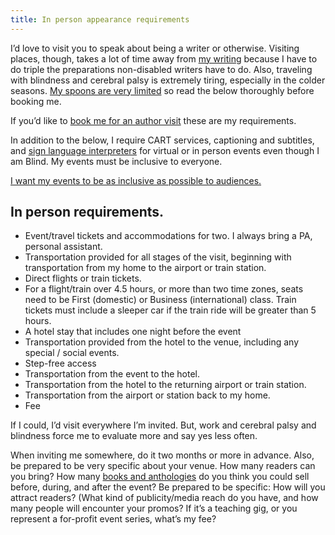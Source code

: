 ```yaml
---
title: In person appearance requirements
---
```


I’d love to visit you to speak about being a writer or otherwise. Visiting places, though, takes a lot of time away from [my writing](/writings) because I have to do triple the preparations non-disabled writers have to do. Also, traveling with blindness and cerebral palsy is extremely tiring, especially in the colder seasons. [My spoons are very limited](https://en.wikipedia.org/wiki/Spoon_theory) so read the below thoroughly before booking me.

If you’d like to [book me for an author visit](/live) these are my requirements.

In addition to the below, I require CART services, captioning and subtitles, and [sign language interpreters](https://www.probonoasl.com/) for virtual or in person events even though I am Blind. My events must be inclusive to everyone.

[I want my events to be as inclusive as possible to audiences.](/posts/tags/events-and-readingsinclusive-events/)

## In person requirements.

- Event/travel tickets and accommodations for two. I always bring a PA, personal assistant.
- Transportation provided for all stages of the visit, beginning with transportation from my home to the airport or train station.
- Direct flights or train tickets.
- For a flight/train over 4.5 hours, or more than two time zones, seats need to be First (domestic) or Business (international) class. Train tickets must include a sleeper car if the train ride will be greater than 5 hours.
- A hotel stay that includes one night before the event
- Transportation provided from the hotel to the venue, including any special / social events.
- Step-free access
- Transportation from the event to the hotel.
- Transportation from the hotel to the returning airport or train station.
- Transportation from the airport or station back to my home.
- Fee

If I could, I’d visit everywhere I’m invited. But, work and cerebral palsy and blindness force me to evaluate more and say yes less often.

When inviting me somewhere, do it two months or more in advance. Also, be prepared to be very specific about your venue. How many readers can you bring? How many [books and anthologies](/books) do you think you could sell before, during, and after the event? Be prepared to be specific: How will you attract readers? (What kind of publicity/media reach do you have, and how many people will encounter your promos? If it’s a teaching gig, or you represent a for-profit event series, what’s my fee?
